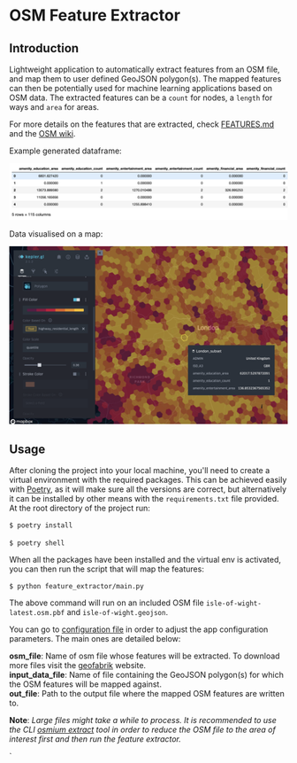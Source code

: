 # OSM Feature Extractor

## Introduction

Lightweight application to automatically extract features from an OSM file, and map them to 
user defined GeoJSON polygon(s). The mapped features can then be potentially used for machine learning applications based
on OSM data. The extracted features can be a `count` for nodes, a `length` for ways and `area` for areas.

For more details on the features that are extracted, check [FEATURES.md](FEATURES.md) and 
the [OSM wiki](https://wiki.openstreetmap.org/wiki/Map_Features).

Example generated dataframe:

![df](feature_extractor/utils/img/data_frame.png)

Data visualised on a map:

![df](feature_extractor/utils/img/data_kepler.png)

## Usage

After cloning the project into your local machine, you'll need to create a virtual environment with 
the required packages. This can be achieved easily with [Poetry](https://python-poetry.org/), as it 
will make sure all the versions are correct, but alternatively it can be installed by other means
with the `requirements.txt` file provided. At the root directory of the project run:

```shell script
$ poetry install

$ poetry shell
```

When all the packages have been installed and the virtual env is activated, you can then run
the script that will map the features:

```shell script
$ python feature_extractor/main.py
```

The above command will run on an included OSM file `isle-of-wight-latest.osm.pbf` and `isle-of-wight.geojson`.

You can go to [configuration file](proj.conf) in order to adjust the app configuration parameters. 
The main ones are detailed below:

**osm_file**: Name of osm file whose features will be extracted. To download more files visit the 
[geofabrik](https://download.geofabrik.de/) website. <br>
**input_data_file**: Name of file containing the GeoJSON polygon(s) for which the OSM features will be mapped against. <br>
**out_file**: Path to the output file where the mapped OSM features are written to. <br>

**Note**: _Large files might take a while to process. It is recommended to use the CLI
[osmium extract](https://docs.osmcode.org/osmium/latest/osmium-extract.html) tool in order to reduce the OSM file to the 
area of interest first and then run the feature extractor._

`

